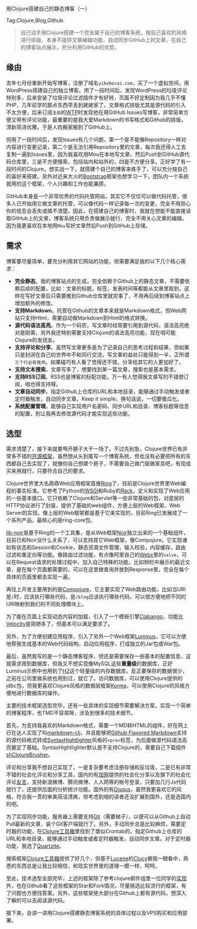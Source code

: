 用Clojure搭建自己的静态博客（一）

Tag:Clojure,Blog,Github

>自己动手用Clojure搭建一个完全属于自己的博客系统，按自己喜欢的风格进行排版，本身不提供文章编辑功能，自动同步GitHub上的文章，在自己的博客站点展示，充分利用GitHub的优势。

## 缘由

去年七月份重新开始写博客，注册了域名`yikebocai.com`，买了一个虚拟空间，用WordPress搭建自己的独立博客。用了一段时间后，发现WordPress的垃圾评论特别多，后来安装了垃圾评论过滤插件才有好转，页面不好定制因为我几乎不懂PHP，几年前学的那点东西早丢到姥姥家了。文章格式排版尤其是源代码的引入不太方便，后来订阅`玉伯`的[WTP](https://github.com/lifesinger/lifesinger.github.com/issues?state=open)时发现他在用GitHub Issues写博客，非常简单方便又带有评论功能，最重要的是我大爱Markdown的书写格式和Github的排版，清新简洁优雅，于是人肉搬家搬到了GitHub上。

但用了一段时间后，发现Issues有几个问题，第一个是不能像Repository一样对内容进行变更记录，第二个是无法引用Repository里的文章，每次我还得人工去复制一遍到Issues里，因为我喜欢用Mou在本地写文章，然后Push到GitHub源代码仓库里，三是不方便搜索，包括站内和站外的，四是不方便分享。正好学了有一段时间的Clojure，想实战一下，就搭建个自己的博客来练手了，可以充分按自己的喜好来搭建。另外对近来大火的[Bootstrap](https://github.com/twitter/bootstrap)框架也想学习一下，团队内一个系统就用的这个框架，个人兴趣和工作也能兼顾。

GitHub本身是一个非常优秀的代码托管网站，其实它不仅仅可以做代码托管，很多人已开始用它做文章的托管，可以像代码一样记录每一次的变更，完全不用担心你的信息会丢失或搞不清楚。因此，在搭建自己的博客时，我就在想能不能直接读取GitHub上的文章，博客系统只用负责做展示就行，完全不用关心文章的编辑，因为我更喜欢在本地用`Mou`写好文章然后Push到GitHub上存储。

## 需求

博客要尽量简单，要充分利用其它网站的功能，但需要满足我的以下几个核心需求：

* **完全静态**。我的博客站点的生成，完全依赖于Github上的静态文章，不需要依赖后续的配置，比如：文章的标题，标签，发表时间等都能从文章里取到，这样在写好文章后只需要推到Github仓库里就完事了，不用再后续到博客站点上增加额外的修改。 
* **支持Markdown**。托管在Github的文章本来就是Markdown格式，但Web网站只支持Html，需要自动做Markdown到Html的格式转换。
* **源代码语法高亮**。作为一个码农，写文章时经常要引用到源代码，语法高亮绝对是刚需，另外我还特别需要支持Clojure的语法高亮功能，现在咱可能Clojure的发烧友。
* **支持评论和分享**。虽然写文章更多是为了记录自己的思考过程和结果，但如果只是封闭在自己的世界中不和同行交流，写文章的益处只能得到一半，正所谓`三个行必有我师`。如果碰巧有人看了觉得还不错，分享给其它的人更加好了。
* **支持文本搜索**。文章写多了，想要找到某一篇文章，搜索也是基本需求。
* **支持RSS订阅**。RSS也是博客的标配功能，万一有人觉得我文章写的不错想订阅，咱也得支持呀。
* **文章自动同步**。指定Github上仓库的URL和本地目录，能够通过手动触发或者定时器触发，自动同步文章。Keep it simple，换句话说，一切要傻瓜化。
* **系统配置管理**。能够自己实现用户名密码、同步URL和目录、博客标题等信息的配置，别让我再去修改源代码才能实现这些功能。

## 选型

需求清楚了，接下来就要甩开膀子大干一场了。不过先别急，Clojure世界已有非常多不错的[开源框架](http://www.clojure-toolbox.com/)，虽然想从头到尾写一个博客系统，但也没有必要把所有的东西都自己去实现了，就像你自己想建个房子，不需要自己做门窗做家具吧，有现成买来用就行，只要符合自己的要求。

Clojure世界里大名鼎鼎Web应用框架首推[Ring](https://github.com/ring-clojure/ring)了，目前是Clojure世界里Web编程的事实标准。它参考了Python的[WSGI](http://wsgi.readthedocs.org/en/latest/)和Ruby的[Rack](http://rack.github.io/)，定义和实现了Web应用的一些基本接口。它只依赖了Clojure和Servlet等一些非常基础的包，对底层的HTTP协议进行了封装，提供了基础的web组件，方便上层的Web框架、Web Server的实现。像上层的Web框架都是基于它来实现的，目前Ring已发展成了一个系列产品，最核心的是ring-core包。

[lib-noir](https://github.com/noir-clojure/lib-noir)是基于Ring的一个工具集，是从Web框架[Noir]()独立出来的一个基础组件，目前已和Noir没什么关系了，可以支持其它Web框架，像Compojure。它实现诸如有状态和Session和Cookie，静态资源文件管理，输入校验，内容缓存，路由过滤和重定向等功能。像路由过滤功能，有点像阿里自己的[Webx]()里的`valve`，可以在Request请求的处理过程中，加入自己特殊的功能，比如侧栏中展示的最近文章，是在每个页面都需要的，可以在这里做查询并放到Response里，完全在每个具体的页面里都去实现一遍。

再往上开发主要用到的是[Compojure](https://github.com/weavejester/compojure)，它主要实现了Web路由功能，比如当URI是`/`时，应该执行哪些代码，是`/blog`应该执行哪些代码，可以很方便地把不同的URI映射到我们的不同处理模块上。

为了能在页面上实现动态内容的加载，引入了一个模板引擎[Clabango](https://github.com/danlarkin/clabango)，功能比[Velocity](http://velocity.apache.org/)是简陋多了，但基本可以满足要求了。

另外，为了方便创建应用程序，引入了另外一个Web框架[Luminus](http://www.luminusweb.net/)，它可以方便地帮我生成基本的Web代码结构，启动应用程序，打成独立的Jar包或War包。

最后，虽然我写的是一个静态博客程序，但还是需要保存一些基本的配置信息，这就需求用到数据库，但我又不想实现像MySQL这些**重量级**的数据库，正好Luminus示例中也用到了[H2](http://www.h2database.com)这个轻量级的内存数据库，反正要保存的数据很少，之前在公司里做系统也用到过，就它了。访问数据库，可以使用Clojure提供的jdbc包，但我更喜欢Clojure风格的数据层框架[Korma](http://sqlkorma.com/)，可以使用Clojure的风格方便地进行数据库的操作。

主要的技术框架选型完毕，还有一些具体的实现细节需要解决方案，实现一个简单的博客程序，也TMD不容易呀，涉及到很多的技术细节。

首先，为支持我喜欢的Markdown格式，需要一个MD转HTML的组件，好在网上已在达人实现了叫[markdown-clj](https://github.com/yogthos/markdown-clj)，并且能够把[Github Flavored Markdown](https://help.github.com/articles/github-flavored-markdown)支持的源代码格式转成[SyntaxHightlighter](http://alexgorbatchev.com/SyntaxHighlighter/ )风格的`<pre>`标签，为后面做源代码语法高亮奠定了基础。SyntaxHightlighter默认是不支持Clojure的，需要自己下载插件[shClojureBrusher](https://github.com/sattvik/sh-clojure)。

评论和分享我不想自己实现了，一是复杂要考虑注册存储和反垃圾，二是已有非常不错的社会化评论和分享工具，国内的有[加网](http://www.jiathis.com/ )提供的社会化分享以及旗下的社会化评论[友言](http://www.uyan.cc/)，支持新浪微博、腾讯微博、人人网等的帐号登录，只要加几行Js代码就行了，还提供后面的分析统计功能。国外的有[Disqus](http://disqus.com/)，虽然我更喜欢它的风格，符合我一贯的审美简洁清爽，但考虑到咱的读者还没扩展到国外，还是选国内的吧。

为了实现同步功能，服务器上需要支持[Git](http://git-scm.com/)（需要梯子），以便可以从Github上自动Pull最新的文章，装个Git客户端就行了。另外，手动同步总是比较麻烦，需要定时器的功能，在[Clojure工具箱](http://www.clojure-toolbox.com/)里找到了类似Crontab的。指定Github上仓库的URL和本地目录，能够通过手动触发或者定时器触发，自动同步文章。对于定时器功能，我选了[Quartzite](http://clojurequartz.info/)。

搜索框架[Clojure工具箱](http://www.clojure-toolbox.com/)提供了好几个，但基于[Lucene](http://lucene.apache.org/)的[Clucy](https://github.com/weavejester/clucy)被我一眼看中，熟悉的东西总是让我比较相信，和现实世界里的道理一模一样，呵呵。

至此，技术选型全部完毕，上述的框架除了参考clojure邮件组里一位同学的[实现](https://github.com/baoliang/clojure-blog)外，也在Github看了这些框架的Star和Fork情况，尽量挑选比较流行的框架，有了问题也方便找答案。另外，这些框架绝大部分在Github上都有源代码，想深入了解的可以去阅读源代码。

接下来，会讲一讲用Clojure搭建静态博客系统的具体过程以及VPS购买和应用部署。



